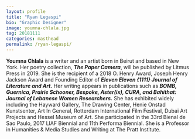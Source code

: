 ```yaml
---
layout: profile
title: "Ryan Legaspi"
bio: "Graphic Designer"
image: youmna-chlala.jpg
tag: 20181111
categories: masthead
permalink: /ryan-legaspi/
---
```


<span style="font-weight: bold;">Youmna Chlala</span> is a writer and an artist born in Beirut and based in New York. Her poetry collection, <span style="font-weight: bold;font-style: italic;">The Paper Camera</span>, will be published by Litmus Press in 2019. She is the recipient of a 2018 O. Henry Award, Joseph Henry Jackson Award and Founding Editor of <span style="font-weight: bold;font-style: italic;">Eleven Eleven {1111} Journal of Literature and Art.</span> Her writing appears in publications such as <span style="font-weight: bold;font-style: italic;">BOMB, Guernica, Prairie Schooner, Bespoke, Aster(ix), CURA,  and Bahithat: Journal of Lebanese Women Researchers.</span> She has exhibited widely including the Hayward Gallery, The Drawing Center, Henie Onstad Kunstsenter, Art In General, Rotterdam International Film Festival, Dubai Art Projects and Hessel Museum of Art. She participated in the 33rd Bienal de Sao Paulo, 2017 LIAF Biennial and 11th Performa Biennial. She is a Professor in Humanities & Media Studies and Writing at The Pratt Institute.